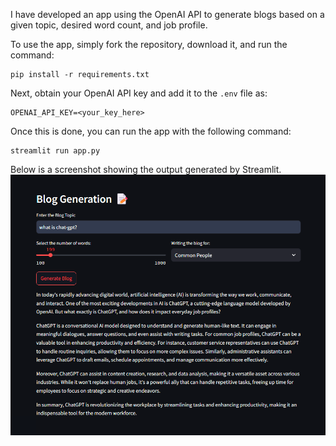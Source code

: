 I have developed an app using the OpenAI API to generate blogs based on a given topic, desired word count, and job profile.

To use the app, simply fork the repository, download it, and run the command:

```
pip install -r requirements.txt
```

Next, obtain your OpenAI API key and add it to the `.env` file as:

```
OPENAI_API_KEY=<your_key_here>
```

Once this is done, you can run the app with the following command:

```
streamlit run app.py
```

Below is a screenshot showing the output generated by Streamlit.  
![Screenshot of the output](screenshots\Screenshot_of_output.png)
